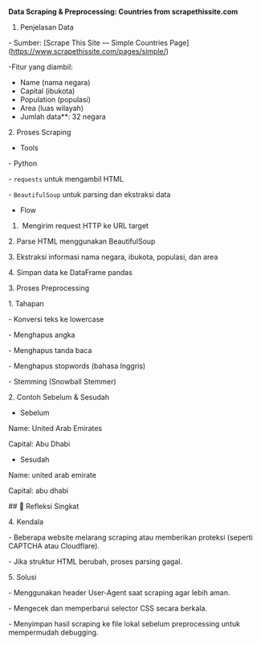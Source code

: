 **Data Scraping \& Preprocessing: Countries from scrapethissite.com**



1. Penjelasan Data



\- Sumber: \[Scrape This Site — Simple Countries Page](https://www.scrapethissite.com/pages/simple/)

-Fitur yang diambil:

* Name (nama negara)
* Capital (ibukota)
* Population (populasi)
* Area (luas wilayah)
* Jumlah data\*\*: 32 negara





2\. Proses Scraping



* Tools

\- Python

\- `requests` untuk mengambil HTML

\- `BeautifulSoup` untuk parsing dan ekstraksi data



* Flow



1. &nbsp;Mengirim request HTTP ke URL target  

2\.  Parse HTML menggunakan BeautifulSoup  

3\.  Ekstraksi informasi nama negara, ibukota, populasi, dan area  

4\.  Simpan data ke DataFrame pandas  





3\. Proses Preprocessing

1\. Tahapan



\- Konversi teks ke lowercase

\- Menghapus angka

\- Menghapus tanda baca

\- Menghapus stopwords (bahasa Inggris)

\- Stemming (Snowball Stemmer)



2\. Contoh Sebelum \& Sesudah

* Sebelum

Name: United Arab Emirates

Capital: Abu Dhabi

* Sesudah

Name: united arab emirate

Capital: abu dhabi



\## 💭 Refleksi Singkat



4\. Kendala



\- Beberapa website melarang scraping atau memberikan proteksi (seperti CAPTCHA atau Cloudflare).

\- Jika struktur HTML berubah, proses parsing gagal.



5\.  Solusi



\- Menggunakan header User-Agent saat scraping agar lebih aman.

\- Mengecek dan memperbarui selector CSS secara berkala.

\- Menyimpan hasil scraping ke file lokal sebelum preprocessing untuk mempermudah debugging.



